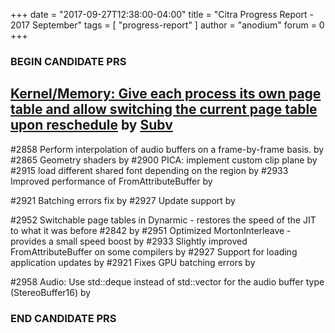 +++
date = "2017-09-27T12:38:00-04:00"
title = "Citra Progress Report - 2017 September"
tags = [ "progress-report" ]
author = "anodium"
forum = 0
+++

### BEGIN CANDIDATE PRS

## [Kernel/Memory: Give each process its own page table and allow switching the current page table upon reschedule](https://github.com/citra-emu/citra/pull/2842) by [Subv](https://github.com/Subv)

#2858 Perform interpolation of audio buffers on a frame-by-frame basis.
[](https://github.com/citra-emu/citra/pull/2858) by [](https://github.com/)
#2865 Geometry shaders
[](https://github.com/citra-emu/citra/pull/2865) by [](https://github.com/)
#2900 PICA: implement custom clip plane
[](https://github.com/citra-emu/citra/pull/2900) by [](https://github.com/)
#2915 load different shared font depending on the region
[](https://github.com/citra-emu/citra/pull/2915) by [](https://github.com/)
#2933 Improved performance of FromAttributeBuffer
[](https://github.com/citra-emu/citra/pull/2933) by [](https://github.com/)

#2921 Batching errors fix
[](https://github.com/citra-emu/citra/pull/2921) by [](https://github.com/)
#2927 Update support
[](https://github.com/citra-emu/citra/pull/2927) by [](https://github.com/)

#2952 Switchable page tables in Dynarmic - restores the speed of the JIT to what it was before #2842
[](https://github.com/citra-emu/citra/pull/2952) by [](https://github.com/)
#2951 Optimized MortonInterleave - provides a small speed boost
[](https://github.com/citra-emu/citra/pull/2951) by [](https://github.com/)
#2933 Slightly improved FromAttributeBuffer on some compilers
[](https://github.com/citra-emu/citra/pull/2933) by [](https://github.com/)
#2927 Support for loading application updates
[](https://github.com/citra-emu/citra/pull/2927) by [](https://github.com/)
#2921 Fixes GPU batching errors
[](https://github.com/citra-emu/citra/pull/2921) by [](https://github.com/)

#2958 Audio: Use std::deque instead of std::vector for the audio buffer type (StereoBuffer16)
[](https://github.com/citra-emu/citra/pull/2958) by [](https://github.com/)

### END CANDIDATE PRS
